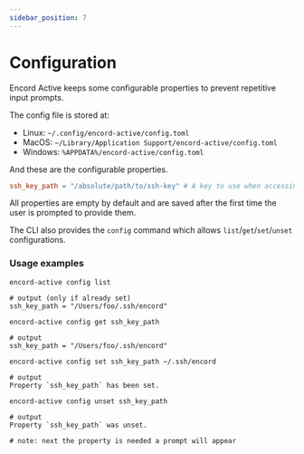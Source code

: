 ```yaml
---
sidebar_position: 7
---
```


# Configuration

Encord Active keeps some configurable properties to prevent repetitive input prompts.

The config file is stored at:

- Linux: `~/.config/encord-active/config.toml`
- MacOS: `~/Library/Application Support/encord-active/config.toml`
- Windows: `%APPDATA%/encord-active/config.toml`

And these are the configurable properties.

```toml
ssh_key_path = "/absolute/path/to/ssh-key" # A key to use when accessing Encord projects
```

All properties are empty by default and are saved after the first time the user is prompted to provide them.

The CLI also provides the `config` command which allows `list`/`get`/`set`/`unset` configurations.

### Usage examples

```shell
encord-active config list

# output (only if already set)
ssh_key_path = "/Users/foo/.ssh/encord"
```

```shell
encord-active config get ssh_key_path

# output
ssh_key_path = "/Users/foo/.ssh/encord"
```

```shell
encord-active config set ssh_key_path ~/.ssh/encord

# output
Property `ssh_key_path` has been set.
```

```shell
encord-active config unset ssh_key_path

# output
Property `ssh_key_path` was unset.

# note: next the property is needed a prompt will appear
```
